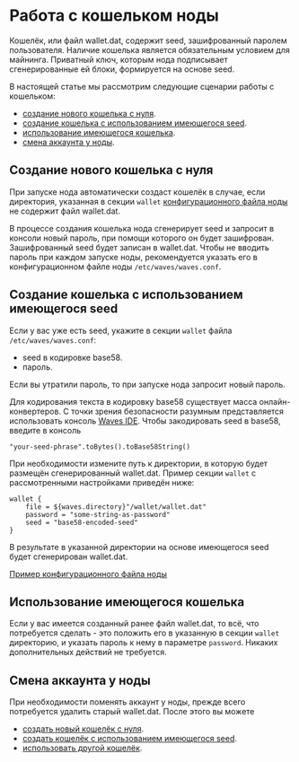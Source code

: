 # Работа с кошельком ноды

Кошелёк, или файл wallet.dat, содержит seed, зашифрованный паролем пользователя. Наличие кошелька является обязательным условием для майнинга. Приватный ключ, которым нода подписывает сгенерированные ей блоки, формируется на основе seed.

В настоящей статье мы рассмотрим следующие сценарии работы с кошельком:

* [создание нового кошелька с нуля](#new).
* [создание кошелька с использованием имеющегося seed](#existing-seed).
* [использование имеющегося кошелька](#existing-wallet).
* [смена аккаунта у ноды](#re-create).

## Создание нового кошелька с нуля <a id="new"></a>

При запуске нода автоматически создаст кошелёк в случае, если директория, указанная в секции `wallet` [конфигурационного файла ноды](https://github.com/wavesplatform/Waves/blob/master/node/src/main/resources/application.conf) не содержит файл wallet.dat.

В процессе создания кошелька нода сгенерирует seed и запросит в консоли новый пароль, при помощи которого он будет зашифрован. Зашифрованный seed будет записан в wallet.dat. Чтобы не вводить пароль при каждом запуске ноды, рекомендуется указать его в конфигурационном файле ноды `/etc/waves/waves.conf`.

## Cоздание кошелька с использованием имеющегося seed <a id="existing-seed"></a>

Если у вас уже есть seed, укажите в секции `wallet` файла `/etc/waves/waves.conf`:

* seed в кодировке base58.
* пароль.

Если вы утратили пароль, то при запуске нода запросит новый пароль.

Для кодирования текста в кодировку base58 существует масса онлайн-конвертеров. С точки зрения безопасности разумным представляется использовать консоль [Waves IDE](https://ide.wavesplatform.com/). Чтобы закодировать seed в base58, введите в консоль

```
"your-seed-phrase".toBytes().toBase58String()
```

При необходимости измените путь к директории, в которую будет размещён сгенерированный wallet.dat. Пример секции `wallet` с рассмотренными настройками приведён ниже:

```
wallet {
    file = ${waves.directory}"/wallet/wallet.dat"
    password = "some-string-as-password"
    seed = "base58-encoded-seed"
}
```

В результате в указанной директории на основе имеющегося seed будет сгенерирован wallet.dat.

[Пример конфигурационного файла ноды](https://github.com/wavesplatform/Waves/blob/master/node/src/main/resources/application.conf)

## Использование имеющегося кошелька <a id="existing-wallet"></a>

Если у вас имеется созданный ранее файл wallet.dat, то всё, что потребуется сделать - это положить его в указанную в секции `wallet` директорию, и указать пароль к нему в параметре `password`. Никаких дополнительных действий не требуется.

## Смена аккаунта у ноды <a id="re-create"></a>

При необходимости поменять аккаунт у ноды, прежде всего потребуется удалить старый wallet.dat. После этого вы можете

* [создать новый кошелёк с нуля](#new).
* [создать кошелёк с использованием имеющегося seed](#existing-seed).
* [использовать другой кошелёк](#existing-wallet).
